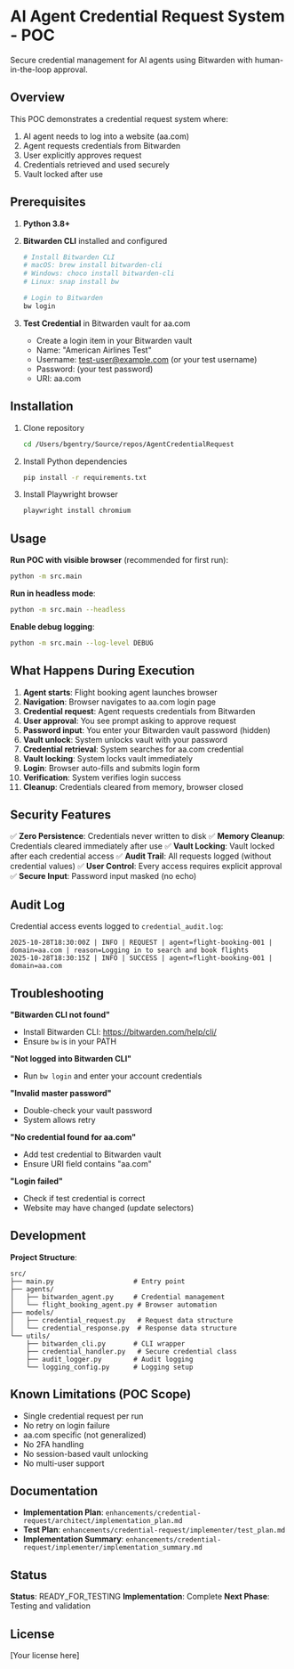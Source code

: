 # AI Agent Credential Request System - POC

Secure credential management for AI agents using Bitwarden with human-in-the-loop approval.

## Overview

This POC demonstrates a credential request system where:
1. AI agent needs to log into a website (aa.com)
2. Agent requests credentials from Bitwarden
3. User explicitly approves request
4. Credentials retrieved and used securely
5. Vault locked after use

## Prerequisites

1. **Python 3.8+**
2. **Bitwarden CLI** installed and configured
   ```bash
   # Install Bitwarden CLI
   # macOS: brew install bitwarden-cli
   # Windows: choco install bitwarden-cli
   # Linux: snap install bw

   # Login to Bitwarden
   bw login
   ```

3. **Test Credential** in Bitwarden vault for aa.com
   - Create a login item in your Bitwarden vault
   - Name: "American Airlines Test"
   - Username: test-user@example.com (or your test username)
   - Password: (your test password)
   - URI: aa.com

## Installation

1. Clone repository
   ```bash
   cd /Users/bgentry/Source/repos/AgentCredentialRequest
   ```

2. Install Python dependencies
   ```bash
   pip install -r requirements.txt
   ```

3. Install Playwright browser
   ```bash
   playwright install chromium
   ```

## Usage

**Run POC with visible browser** (recommended for first run):
```bash
python -m src.main
```

**Run in headless mode**:
```bash
python -m src.main --headless
```

**Enable debug logging**:
```bash
python -m src.main --log-level DEBUG
```

## What Happens During Execution

1. **Agent starts**: Flight booking agent launches browser
2. **Navigation**: Browser navigates to aa.com login page
3. **Credential request**: Agent requests credentials from Bitwarden
4. **User approval**: You see prompt asking to approve request
5. **Password input**: You enter your Bitwarden vault password (hidden)
6. **Vault unlock**: System unlocks vault with your password
7. **Credential retrieval**: System searches for aa.com credential
8. **Vault locking**: System locks vault immediately
9. **Login**: Browser auto-fills and submits login form
10. **Verification**: System verifies login success
11. **Cleanup**: Credentials cleared from memory, browser closed

## Security Features

✅ **Zero Persistence**: Credentials never written to disk
✅ **Memory Cleanup**: Credentials cleared immediately after use
✅ **Vault Locking**: Vault locked after each credential access
✅ **Audit Trail**: All requests logged (without credential values)
✅ **User Control**: Every access requires explicit approval
✅ **Secure Input**: Password input masked (no echo)

## Audit Log

Credential access events logged to `credential_audit.log`:

```
2025-10-28T18:30:00Z | INFO | REQUEST | agent=flight-booking-001 | domain=aa.com | reason=Logging in to search and book flights
2025-10-28T18:30:15Z | INFO | SUCCESS | agent=flight-booking-001 | domain=aa.com
```

## Troubleshooting

**"Bitwarden CLI not found"**
- Install Bitwarden CLI: https://bitwarden.com/help/cli/
- Ensure `bw` is in your PATH

**"Not logged into Bitwarden CLI"**
- Run `bw login` and enter your account credentials

**"Invalid master password"**
- Double-check your vault password
- System allows retry

**"No credential found for aa.com"**
- Add test credential to Bitwarden vault
- Ensure URI field contains "aa.com"

**"Login failed"**
- Check if test credential is correct
- Website may have changed (update selectors)

## Development

**Project Structure**:
```
src/
├── main.py                    # Entry point
├── agents/
│   ├── bitwarden_agent.py     # Credential management
│   └── flight_booking_agent.py # Browser automation
├── models/
│   ├── credential_request.py   # Request data structure
│   └── credential_response.py  # Response data structure
└── utils/
    ├── bitwarden_cli.py       # CLI wrapper
    ├── credential_handler.py   # Secure credential class
    ├── audit_logger.py        # Audit logging
    └── logging_config.py      # Logging setup
```

## Known Limitations (POC Scope)

- Single credential request per run
- No retry on login failure
- aa.com specific (not generalized)
- No 2FA handling
- No session-based vault unlocking
- No multi-user support

## Documentation

- **Implementation Plan**: `enhancements/credential-request/architect/implementation_plan.md`
- **Test Plan**: `enhancements/credential-request/implementer/test_plan.md`
- **Implementation Summary**: `enhancements/credential-request/implementer/implementation_summary.md`

## Status

**Status**: READY_FOR_TESTING
**Implementation**: Complete
**Next Phase**: Testing and validation

## License

[Your license here]
